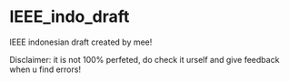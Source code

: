 # IEEE_indo_draft
IEEE indonesian draft created by mee!

Disclaimer: it is not 100% perfeted, do check it urself and give feedback when u find errors!
